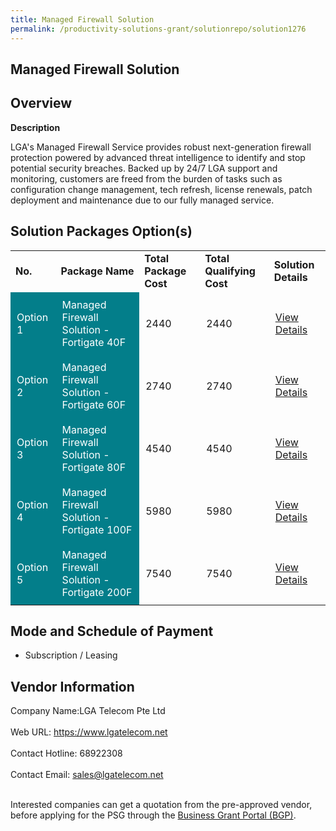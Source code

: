 ```yaml
---
title: Managed Firewall Solution
permalink: /productivity-solutions-grant/solutionrepo/solution1276
---
```


## Managed Firewall Solution

## Overview

**Description**

LGA's Managed Firewall Service provides robust next-generation firewall protection powered by advanced threat intelligence to identify and stop potential security breaches. Backed up by 24/7 LGA support and monitoring, customers are freed from the burden of tasks such as configuration change management, tech refresh, license renewals, patch deployment and maintenance due to our fully managed service.

## Solution Packages Option(s)

<table>
<tr>
<td><b>No.</b></td>
<td><b>Package Name</b></td>
<td><b>Total Package Cost</b></td>
<td><b>Total Qualifying Cost</b></td>
<td><b>Solution Details</b></td>
</tr>
<tr>
<td style='padding: 10px; background-color: #037E8A; color: #FFFFFF;'>Option 1</td>
<td style='padding: 10px; background-color: #037E8A; color: #FFFFFF;'>Managed Firewall Solution - Fortigate 40F</td>
<td style='padding: 10px;'>2440</td>
<td style='padding: 10px;'>2440</td>
<td style='padding: 10px;'><a href='https://www.gobusiness.gov.sg/images/psg/DesensitisedLGA_managedfirewall_CRwef27May2021_Part_1.pdf' target='_blank'>View Details</a></td>
</tr>
<tr>
<td style='padding: 10px; background-color: #037E8A; color: #FFFFFF;'>Option 2</td>
<td style='padding: 10px; background-color: #037E8A; color: #FFFFFF;'>Managed Firewall Solution - Fortigate 60F</td>
<td style='padding: 10px;'>2740</td>
<td style='padding: 10px;'>2740</td>
<td style='padding: 10px;'><a href='https://www.gobusiness.gov.sg/images/psg/DesensitisedLGA_managedfirewall_CRwef27May2021_Part_2.pdf' target='_blank'>View Details</a></td>
</tr>
<tr>
<td style='padding: 10px; background-color: #037E8A; color: #FFFFFF;'>Option 3</td>
<td style='padding: 10px; background-color: #037E8A; color: #FFFFFF;'>Managed Firewall Solution - Fortigate 80F</td>
<td style='padding: 10px;'>4540</td>
<td style='padding: 10px;'>4540</td>
<td style='padding: 10px;'><a href='https://www.gobusiness.gov.sg/images/psg/DesensitisedLGA_managedfirewall_CRwef27May2021_Part_3.pdf' target='_blank'>View Details</a></td>
</tr>
<tr>
<td style='padding: 10px; background-color: #037E8A; color: #FFFFFF;'>Option 4</td>
<td style='padding: 10px; background-color: #037E8A; color: #FFFFFF;'>Managed Firewall Solution - Fortigate 100F</td>
<td style='padding: 10px;'>5980</td>
<td style='padding: 10px;'>5980</td>
<td style='padding: 10px;'><a href='https://www.gobusiness.gov.sg/images/psg/DesensitisedLGA_managedfirewall_CRwef27May2021_Part_4.pdf' target='_blank'>View Details</a></td>
</tr>
<tr>
<td style='padding: 10px; background-color: #037E8A; color: #FFFFFF;'>Option 5</td>
<td style='padding: 10px; background-color: #037E8A; color: #FFFFFF;'>Managed Firewall Solution - Fortigate 200F</td>
<td style='padding: 10px;'>7540</td>
<td style='padding: 10px;'>7540</td>
<td style='padding: 10px;'><a href='https://www.gobusiness.gov.sg/images/psg/DesensitisedLGA_managedfirewall_CRwef27May2021_Part_5.pdf' target='_blank'>View Details</a></td>
</tr>
</table>

## Mode and Schedule of Payment

 - Subscription / Leasing

## Vendor Information

 Company Name:LGA Telecom Pte Ltd <br><br>Web URL: https://www.lgatelecom.net <br><br>Contact Hotline: 68922308 <br><br>Contact Email: sales@lgatelecom.net <br><br>

Interested companies can get a quotation from the pre-approved vendor, before applying for the PSG through the <a href='https://www.businessgrants.gov.sg/' target='_blank' rel='noopener'>Business Grant Portal (BGP)</a>.

<script src="/jquery/resize-tables.js"></script>
